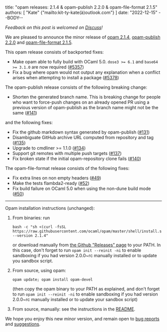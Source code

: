 title: "opam releases: 2.1.4 & opam-publish 2.2.0 & opam-file-format 2.1.5"
authors: [
  "Kate" {"mailto:kit-ty-kate(à)outlook.com"}
]
date: "2022-12-15"
--BODY--


_Feedback on this post is welcomed on [Discuss](https://discuss.ocaml.org/t/ann-opam-2-1-4-opam-publish-2-2-0-opam-file-format-2-1-5/10999)!_


We are pleased to announce the minor release of [opam 2.1.4](https://github.com/ocaml/opam/releases/tag/2.1.4), [opam-publish 2.2.0](https://github.com/ocaml-opam/opam-publish/releases/tag/2.2.0) and [opam-file-format 2.1.5](https://github.com/ocaml/opam-file-format/releases/tag/2.1.5).

This opam release consists of backported fixes:
  * Make opam able to fully build with OCaml 5.0. `dose3 >= 6.1` and `base64 >= 3.1.0` are now required ([#5357](https://github.com/ocaml/opam/issues/5357))
  * Fix a bug where opam would not output any explanation when a conflict arises when attempting to install a package ([#5378](https://github.com/ocaml/opam/issues/5378))

The opam-publish release consists of the following breaking change:
  * Shorten the generated branch name. This is breaking change for people who want to force-push changes on an already opened PR using a previous version of opam-publish as the branch name might not be the same ([#141](https://github.com/ocaml-opam/opam-publish/issues/141))

and the following fixes:
  * Fix the github markdown syntax generated by opam-publish ([#131](https://github.com/ocaml-opam/opam-publish/issues/131))
  * Disambiguate GitHub archive URL computed from repository and tag ([#135](https://github.com/ocaml-opam/opam-publish/issues/135))
  * Upgrade to cmdliner >= 1.1.0 ([#134](https://github.com/ocaml-opam/opam-publish/issues/134))
  * Support git remotes with multiple push targets ([#137](https://github.com/ocaml-opam/opam-publish/issues/137))
  * Fix broken state if the initial opam-repository clone fails ([#140](https://github.com/ocaml-opam/opam-publish/issues/140))

The opam-file-format release consists of the following fixes:
  * Fix extra lines on non empty headers ([#49](https://github.com/ocaml/opam-file-format/issues/49))
  * Make the tests flambda2-ready ([#52](https://github.com/ocaml/opam-file-format/issues/52))
  * Fix build failure on OCaml 5.0 when using the non-dune build mode ([#50](https://github.com/ocaml/opam-file-format/issues/50))

---

Opam installation instructions (unchanged):

1. From binaries: run

    ```
    bash -c "sh <(curl -fsSL https://raw.githubusercontent.com/ocaml/opam/master/shell/install.sh) --version 2.1.4"
    ```

    or download manually from [the Github "Releases" page](https://github.com/ocaml/opam/releases/tag/2.1.4) to your PATH. In this case, don't forget to run `opam init --reinit -ni` to enable sandboxing if you had version 2.0.0~rc manually installed or to update you sandbox script.

2. From source, using opam:

    ```
    opam update; opam install opam-devel
    ```

   (then copy the opam binary to your PATH as explained, and don't forget to run `opam init --reinit -ni` to enable sandboxing if you had version 2.0.0~rc manually installed or to update your sandbox script)

3. From source, manually: see the instructions in the [README](https://github.com/ocaml/opam/tree/2.1.4#compiling-this-repo).

We hope you enjoy this new minor version, and remain open to [bug reports](https://github.com/ocaml/opam/issues) and [suggestions](https://github.com/ocaml/opam/issues).
